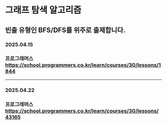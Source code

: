# 그래프 탐색 알고리즘
## 빈출 유형인 BFS/DFS를 위주로 출제합니다.
### 2025.04.15
### 프로그래머스 https://school.programmers.co.kr/learn/courses/30/lessons/1844
---
### 2025.04.22
### 프로그래머스 https://school.programmers.co.kr/learn/courses/30/lessons/43165
